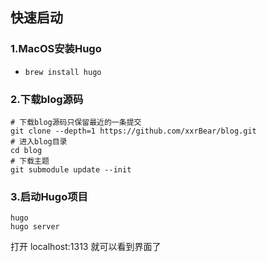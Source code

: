 ## 快速启动

### 1.MacOS安装Hugo
+ `brew install hugo`

### 2.下载blog源码

```git
# 下载blog源码只保留最近的一条提交
git clone --depth=1 https://github.com/xxrBear/blog.git
# 进入blog目录
cd blog
# 下载主题
git submodule update --init
```

### 3.启动Hugo项目
```shell
hugo
hugo server
```

打开 localhost:1313 就可以看到界面了
